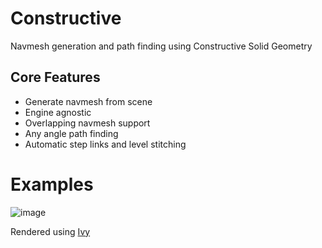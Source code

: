 # Constructive

Navmesh generation and path finding using Constructive Solid Geometry

## Core Features

- Generate navmesh from scene
- Engine agnostic
- Overlapping navmesh support
- Any angle path finding
- Automatic step links and level stitching

# Examples
![image](https://github.com/user-attachments/assets/efd26e75-1342-4339-b2b7-e91be0070483)

Rendered using [Ivy](https://github.com/ten3roberts/ivy)
